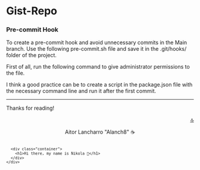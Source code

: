 <div id="top"></div>

# Gist-Repo

### Pre-commit Hook

To create a pre-commit hook and avoid unnecessary commits in the Main branch. Use the following pre-commit.sh file and save it in the .git/hooks/ folder of the project.

<script src="https://gist.github.com/Alanch8/841aaad9de838330a8b7923d3c773c24.js"></script>

First of all, run the following command to give administrator permissions to the file.

<script src="https://gist.github.com/Alanch8/90eaa229a04cb88dc5fc7b5e877ff64b.js"></script>

I think a good practice can be to create a script in the package.json file with the necessary command line and run it after the first commit.

<script src="https://gist.github.com/Alanch8/c219a1d98bf6d572a89174dd0423a504.js"></script>

---

Thanks for reading!

<p align="right"><a href="#top">🔝</a></p>

<p align="center">Aitor Lancharro "Alanch8" ☕</p>

<svg fill="none" viewBox="0 0 600 300" width="600" height="300" xmlns="http://www.w3.org/2000/svg">
  <foreignObject width="100%" height="100%">
    <div xmlns="http://www.w3.org/1999/xhtml">
      <style>
        .container {
          display: flex;
          width: 100%;
          height: 300px;
          background-color: black;
          color: white;
        }
      </style>

      <div class="container">
        <h1>Hi there, my name is Nikola 👋</h1>
      </div>
    </div>
  </foreignObject>
</svg>
